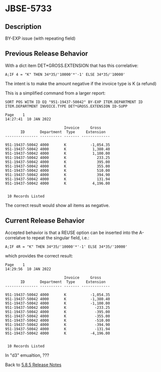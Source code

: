 # JBSE-5733

<PageHeader />

## Description  

BY-EXP issue (with repeating field)

## Previous Release Behavior

With a dict item DET*GROSS.EXTENSION that has this correlative:

```text
A;IF 4 = "K" THEN 34*35/'10000'*'-1' ELSE 34*35/'10000'
```

The intent is to make the amount negative if the invoice type is K (a refund)

This is a simplified command from a larger report:

```text
SORT POS WITH ID EQ "951-19437-50042" BY-EXP ITEM.DEPARTMENT ID ITEM.DEPARTMENT INVOICE.TYPE DET*GROSS.EXTENSION ID-SUPP

Page    1                                                                                                                  14:27:41  10 JAN 2022

                           Invoice     Gross
       ID       Department  Type     Extension
--------------- ---------- ------- -------------

951-19437-50042 4000       K           -1,054.35
951-19437-50042 4000       K            1,380.40
951-19437-50042 4000       K            1,100.00
951-19437-50042 4000       K              233.25
951-19437-50042 4000       K              395.00
951-19437-50042 4000       K              355.00
951-19437-50042 4000       K              510.00
951-19437-50042 4000       K              394.90
951-19437-50042 4000       K              131.94
951-19437-50042 4000       K            4,196.00


 10 Records Listed
```

The correct result would show all items as negative.

## Current Release Behavior

Accepted behavior is that a REUSE option can be inserted into the A-correlatve to repeat the singular field, i.e.:

```text
A;IF 4R = "K" THEN 34*35/'10000'*'-1' ELSE 34*35/'10000'
```

which provides the correct result:

```text
Page    1                                                                                                                  14:29:56  10 JAN 2022

                           Invoice     Gross
       ID       Department  Type     Extension
--------------- ---------- ------- -------------

951-19437-50042 4000       K           -1,054.35
951-19437-50042 4000       K           -1,380.40
951-19437-50042 4000       K           -1,100.00
951-19437-50042 4000       K             -233.25
951-19437-50042 4000       K             -395.00
951-19437-50042 4000       K             -355.00
951-19437-50042 4000       K             -510.00
951-19437-50042 4000       K             -394.90
951-19437-50042 4000       K             -131.94
951-19437-50042 4000       K           -4,196.00


 10 Records Listed

```

In "d3" emualtion, ???

Back to [5.8.5 Release Notes](./../README.md)

<PageFooter />
